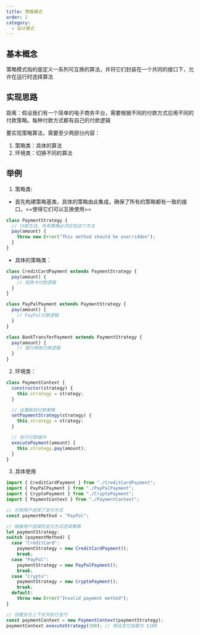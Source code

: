 ```yaml
---
title: 策略模式
order: 2
category:
  - 设计模式
---
```


## 基本概念

策略模式指的是定义一系列可互换的算法，并将它们封装在一个共同的接口下，允许在运行时选择算法

## 实现思路

距离：假设我们有一个简单的电子商务平台，需要根据不同的付款方式应用不同的付款策略。每种付款方式都有自己的付款逻辑

要实现策略算法，需要至少两部分内容：

1. 策略类：具体的算法
2. 环境类：切换不同的算法

## 举例

1. 策略类:

- 首先构建策略基类，具体的策略由此集成，确保了所有的策略都有一致的接口，==使得它们可以互换使用==

```js
class PaymentStrategy {
  // 付款方法，所有策略必须实现这个方法
  pay(amount) {
    throw new Error("This method should be overridden");
  }
}
```

- 具体的策略类：

```js
class CreditCardPayment extends PaymentStrategy {
  pay(amount) {
    // 信用卡付款逻辑
  }
}

class PayPalPayment extends PaymentStrategy {
  pay(amount) {
    // PayPal付款逻辑
  }
}

class BankTransferPayment extends PaymentStrategy {
  pay(amount) {
    // 银行转账付款逻辑
  }
}
```

2. 环境类：

```js
class PaymentContext {
  constructor(strategy) {
    this.strategy = strategy;
  }

  // 设置新的付款策略
  setPaymentStrategy(strategy) {
    this.strategy = strategy;
  }

  // 执行付款操作
  executePayment(amount) {
    this.strategy.pay(amount);
  }
}
```

3. 具体使用

```js
import { CreditCardPayment } from "./CreditCardPayment";
import { PayPalPayment } from "./PayPalPayment";
import { CryptoPayment } from "./CryptoPayment";
import { PaymentContext } from "./PaymentContext";

// 示例用户选择了支付方式
const paymentMethod = "PayPal"; 

// 根据用户选择的支付方式选择策略
let paymentStrategy;
switch (paymentMethod) {
  case "CreditCard":
    paymentStrategy = new CreditCardPayment();
    break;
  case "PayPal":
    paymentStrategy = new PayPalPayment();
    break;
  case "Crypto":
    paymentStrategy = new CryptoPayment();
    break;
  default:
    throw new Error("Invalid payment method");
}

// 创建支付上下文并执行支付
const paymentContext = new PaymentContext(paymentStrategy);
paymentContext.executeStrategy(100); // 假设支付金额为 $100
```
